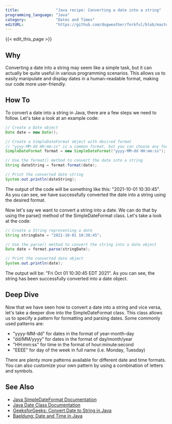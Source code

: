 ```yaml
---
title:                "Java recipe: Converting a date into a string"
programming_language: "Java"
category:             "Dates and Times"
editURL:              "https://github.com/dogweather/forkful/blob/master/content/en/java/converting-a-date-into-a-string.md"
---
```


{{< edit_this_page >}}

## Why

Converting a date into a string may seem like a simple task, but it can actually be quite useful in various programming scenarios. This allows us to easily manipulate and display dates in a human-readable format, making our code more user-friendly.

## How To

To convert a date into a string in Java, there are a few steps we need to follow. Let's take a look at an example code:

```Java
// Create a Date object
Date date = new Date();

// Create a SimpleDateFormat object with desired format 
// "yyyy-MM-dd HH:mm:ss" is a common format, but you can choose any format you want to display
SimpleDateFormat format = new SimpleDateFormat("yyyy-MM-dd HH:mm:ss");

// Use the format() method to convert the date into a string
String dateString = format.format(date);

// Print the converted date string
System.out.println(dateString);
```

The output of the code will be something like this: "2021-10-01 10:30:45". As you can see, we have successfully converted the date into a string using the desired format.

Now let's say we want to convert a string into a date. We can do that by using the parse() method of the SimpleDateFormat class. Let's take a look at the code:

```Java
// Create a String representing a date 
String stringDate = "2021-10-01 10:30:45";

// Use the parse() method to convert the string into a date object
Date date = format.parse(stringDate);

// Print the converted date object
System.out.println(date);
```

The output will be: "Fri Oct 01 10:30:45 EDT 2021". As you can see, the string has been successfully converted into a date object.

## Deep Dive

Now that we have seen how to convert a date into a string and vice versa, let's take a deeper dive into the SimpleDateFormat class. This class allows us to specify a pattern for formatting and parsing dates. Some commonly used patterns are:

- "yyyy-MM-dd" for dates in the format of year-month-day
- "dd/MM/yyyy" for dates in the format of day/month/year
- "HH:mm:ss" for time in the format of hour:minute:second
- "EEEE" for day of the week in full name (i.e. Monday, Tuesday)

There are plenty more patterns available for different date and time formats. You can also customize your own pattern by using a combination of letters and symbols.

## See Also

- [Java SimpleDateFormat Documentation](https://docs.oracle.com/javase/8/docs/api/java/text/SimpleDateFormat.html)
- [Java Date Class Documentation](https://docs.oracle.com/javase/8/docs/api/java/util/Date.html)
- [GeeksforGeeks: Convert Date to String in Java](https://www.geeksforgeeks.org/date-to-string-conversion-in-java/)
- [Baeldung: Date and Time in Java](https://www.baeldung.com/java-date-time)